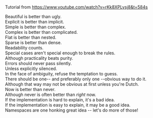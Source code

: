 Tutorial from https://www.youtube.com/watch?v=rKk8XPLysj8&t=584s

Beautiful is better than ugly. <br />
Explicit is better than implicit.<br />
Simple is better than complex.<br />
Complex is better than complicated.<br />
Flat is better than nested.<br />
Sparse is better than dense.<br />
Readability counts.<br />
Special cases aren't special enough to break the rules.<br />
Although practicality beats purity.<br />
Errors should never pass silently.<br />
Unless explicitly silenced.<br />
In the face of ambiguity, refuse the temptation to guess.<br />
There should be one-- and preferably only one --obvious way to do it.<br />
Although that way may not be obvious at first unless you're Dutch.<br />
Now is better than never.<br />
Although never is often better than *right* now.<br />
If the implementation is hard to explain, it's a bad idea.<br />
If the implementation is easy to explain, it may be a good idea.<br />
Namespaces are one honking great idea -- let's do more of those!<br />

